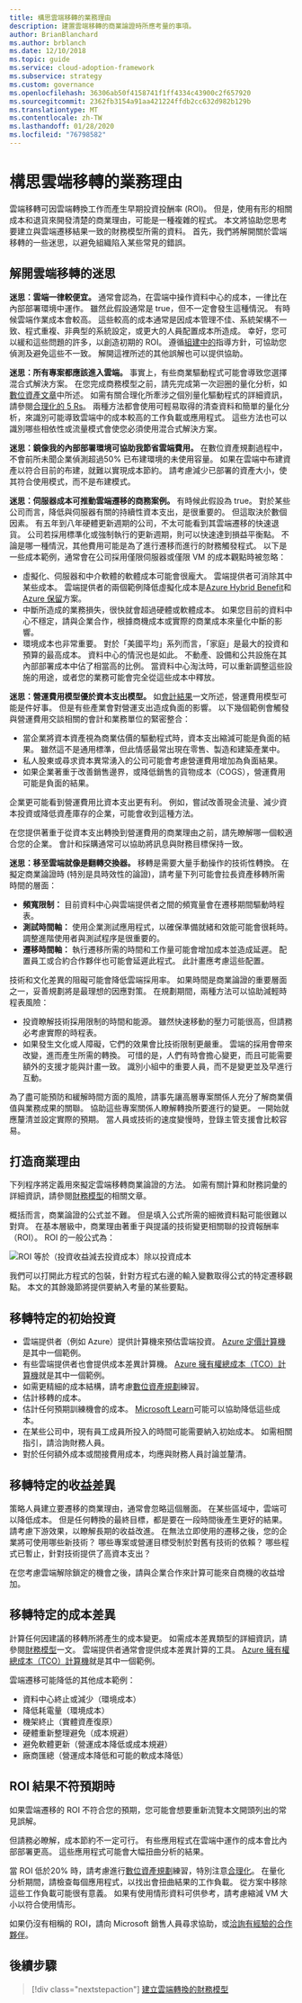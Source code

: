 ```yaml
---
title: 構思雲端移轉的業務理由
description: 建置雲端移轉的商業論證時所應考量的事項。
author: BrianBlanchard
ms.author: brblanch
ms.date: 12/10/2018
ms.topic: guide
ms.service: cloud-adoption-framework
ms.subservice: strategy
ms.custom: governance
ms.openlocfilehash: 36306ab50f4158741f1ff4334c43900c2f657920
ms.sourcegitcommit: 2362fb3154a91aa421224ffdb2cc632d982b129b
ms.translationtype: MT
ms.contentlocale: zh-TW
ms.lasthandoff: 01/28/2020
ms.locfileid: "76798582"
---
```

# <a name="build-a-business-justification-for-cloud-migration"></a>構思雲端移轉的業務理由

雲端移轉可因雲端轉換工作而產生早期投資投酬率 (ROI)。 但是，使用有形的相關成本和退貨來開發清楚的商業理由，可能是一種複雜的程式。 本文將協助您思考要建立與雲端遷移結果一致的財務模型所需的資料。 首先，我們將解開關於雲端移轉的一些迷思，以避免組織陷入某些常見的錯誤。

## <a name="dispelling-cloud-migration-myths"></a>解開雲端移轉的迷思

**迷思：雲端一律較便宜。** 通常會認為，在雲端中操作資料中心的成本，一律比在內部部署環境中運作。 雖然此假設通常是 true，但不一定會發生這種情況。 有時候雲端作業成本會較高。 這些較高的成本通常是因成本管理不佳、系統架構不一致、程式重複、非典型的系統設定，或更大的人員配置成本所造成。 幸好，您可以緩和這些問題的許多，以創造初期的 ROI。 遵循[組建中的](#build-the-business-justification)指導方針，可協助您偵測及避免這些不一致。 解開這裡所述的其他誤解也可以提供協助。

**迷思：所有專案都應該進入雲端。** 事實上，有些商業驅動程式可能會導致您選擇混合式解決方案。 在您完成商務模型之前，請先完成第一次迴圈的量化分析，如[數位資產文章](../digital-estate/5-rs-of-rationalization.md)中所述。 如需有關合理化所牽涉之個別量化驅動程式的詳細資訊，請參閱[合理化的 5 Rs](../digital-estate/5-rs-of-rationalization.md)。 兩種方法都會使用可輕易取得的清查資料和簡單的量化分析，來識別可能導致雲端中的成本較高的工作負載或應用程式。 這些方法也可以識別哪些相依性或流量模式會使您必須使用混合式解決方案。

**迷思：鏡像我的內部部署環境可協助我節省雲端費用。** 在數位資產規劃過程中，不會前所未聞企業偵測超過50% 已布建環境的未使用容量。 如果在雲端中布建資產以符合目前的布建，就難以實現成本節約。 請考慮減少已部署的資產大小，使其符合使用模式，而不是布建模式。

**迷思：伺服器成本可推動雲端遷移的商務案例。** 有時候此假設為 true。 對於某些公司而言，降低與伺服器有關的持續性資本支出，是很重要的。 但這取決於數個因素。 有五年到八年硬體更新週期的公司，不太可能看到其雲端遷移的快速退貨。 公司若採用標準化或強制執行的更新週期，則可以快速達到損益平衡點。 不論是哪一種情況，其他費用可能是為了進行遷移而進行的財務觸發程式。 以下是一些成本範例，通常會在公司採用僅限伺服器或僅限 VM 的成本觀點時被忽略：

- 虛擬化、伺服器和中介軟體的軟體成本可能會很龐大。 雲端提供者可消除其中某些成本。 雲端提供者的兩個範例降低虛擬化成本是[Azure Hybrid Benefit](https://azure.microsoft.com/pricing/hybrid-benefit/#services)和[Azure 保留](https://azure.microsoft.com/reservations)方案。
- 中斷所造成的業務損失，很快就會超過硬體或軟體成本。 如果您目前的資料中心不穩定，請與企業合作，根據商機成本或實際的商業成本來量化中斷的影響。
- 環境成本也非常重要。 對於「美國平均」系列而言，「家庭」是最大的投資和預算的最高成本。 資料中心的情況也是如此。 不動產、設備和公共設施在其內部部署成本中佔了相當高的比例。 當資料中心淘汰時，可以重新調整這些設施的用途，或者您的業務可能會完全從這些成本中釋放。

**迷思：營運費用模型優於資本支出模型。** 如[會計結果](./business-outcomes/fiscal-outcomes.md)一文所述，營運費用模型可能是件好事。 但是有些產業會對營運支出造成負面的影響。 以下幾個範例會觸發與營運費用交談相關的會計和業務單位的緊密整合：

- 當企業將資本資產視為商業估價的驅動程式時，資本支出縮減可能是負面的結果。 雖然這不是通用標準，但此情感最常出現在零售、製造和建築產業中。
- 私人股東或尋求資本異常湧入的公司可能會考慮營運費用增加為負面結果。
- 如果企業著重于改善銷售邊界，或降低銷售的貨物成本（COGS），營運費用可能是負面的結果。

企業更可能看到營運費用比資本支出更有利。 例如，嘗試改善現金流量、減少資本投資或降低資產庫存的企業，可能會收到這種方法。

在您提供著重于從資本支出轉換到營運費用的商業理由之前，請先瞭解哪一個較適合您的企業。 會計和採購通常可以協助將訊息與財務目標保持一致。

**迷思：移至雲端就像是翻轉交換器。** 移轉是需要大量手動操作的技術性轉換。 在擬定商業論證時 (特別是具時效性的論證)，請考量下列可能會拉長資產移轉所需時間的層面：

- **頻寬限制：** 目前資料中心與雲端提供者之間的頻寬量會在遷移期間驅動時程表。
- **測試時間軸：** 使用企業測試應用程式，以確保準備就緒和效能可能會很耗時。 調整進階使用者與測試程序是很重要的。
- **遷移時間軸：** 執行遷移所需的時間和工作量可能會增加成本並造成延遲。 配置員工或合約合作夥伴也可能會延遲此程式。 此計畫應考慮這些配置。

技術和文化差異的阻礙可能會降低雲端採用率。 如果時間是商業論證的重要層面之一，妥善規劃將是最理想的因應對策。 在規劃期間，兩種方法可以協助減輕時程表風險：

- 投資瞭解技術採用限制的時間和能源。 雖然快速移動的壓力可能很高，但請務必考慮實際的時程表。
- 如果發生文化或人障礙，它們的效果會比技術限制更嚴重。 雲端的採用會帶來改變，進而產生所需的轉換。 可惜的是，人們有時會擔心變更，而且可能需要額外的支援才能與計畫一致。 識別小組中的重要人員，而不是變更並及早進行互動。

為了盡可能預防和緩解時間方面的風險，請事先讓高層專案關係人充分了解商業價值與業務成果的關聯。 協助這些專案關係人瞭解轉換所要進行的變更。 一開始就應釐清並設定實際的預期。 當人員或技術的速度變慢時，登錄主管支援會比較容易。

## <a name="build-the-business-justification"></a>打造商業理由

下列程序將定義用來擬定雲端移轉商業論證的方法。 如需有關計算和財務詞彙的詳細資訊，請參閱[財務模型](./financial-models.md)的相關文章。

概括而言，商業論證的公式並不難。 但是填入公式所需的細微資料點可能很難以對齊。 在基本層級中，商業理由著重于與提議的技術變更相關聯的投資報酬率（ROI）。 ROI 的一般公式為：

![ROI 等於（投資收益減去投資成本）除以投資成本](../_images/strategy/formula-roi.png)

我們可以打開此方程式的包裝，針對方程式右邊的輸入變數取得公式的特定遷移觀點。 本文的其餘幾節將提供要納入考量的某些要點。

## <a name="migration-specific-initial-investment"></a>移轉特定的初始投資

- 雲端提供者（例如 Azure）提供計算機來預估雲端投資。 [Azure 定價計算機](https://azure.microsoft.com/pricing)是其中一個範例。
- 有些雲端提供者也會提供成本差異計算機。 [Azure 擁有權總成本（TCO）計算機](https://azure.com/tco)就是其中一個範例。
- 如需更精細的成本結構，請考慮[數位資產規劃](../digital-estate/index.md)練習。
- 估計移轉的成本。
- 估計任何預期訓練機會的成本。 [Microsoft Learn](https://docs.microsoft.com/learn)可能可以協助降低這些成本。
- 在某些公司中，現有員工成員所投入的時間可能需要納入初始成本。 如需相關指引，請洽詢財務人員。
- 對於任何額外成本或間接費用成本，均應與財務人員討論並釐清。

## <a name="migration-specific-revenue-deltas"></a>移轉特定的收益差異

策略人員建立要遷移的商業理由，通常會忽略這個層面。 在某些區域中，雲端可以降低成本。 但是任何轉換的最終目標，都是要在一段時間後產生更好的結果。 請考慮下游效果，以瞭解長期的收益改進。 在無法立即使用的遷移之後，您的企業將可使用哪些新技術？ 哪些專案或營運目標受制於對舊有技術的依賴？ 哪些程式已暫止，針對技術提供了高資本支出？

在您考慮雲端解除鎖定的機會之後，請與企業合作來計算可能來自商機的收益增加。

## <a name="migration-specific-cost-deltas"></a>移轉特定的成本差異

計算任何因建議的移轉所將產生的成本變更。 如需成本差異類型的詳細資訊，請參閱[財務模型](./financial-models.md)一文。 雲端提供者通常會提供成本差異計算的工具。 [Azure 擁有權總成本（TCO）計算機](https://azure.com/tco)就是其中一個範例。

雲端遷移可能降低的其他成本範例：

- 資料中心終止或減少（環境成本）
- 降低耗電量（環境成本）
- 機架終止（實體資產復原）
- 硬體重新整理避免（成本規避）
- 避免軟體更新（營運成本降低或成本規避）
- 廠商匯總（營運成本降低和可能的軟成本降低）

## <a name="when-roi-results-are-surprising"></a>ROI 結果不符預期時

如果雲端遷移的 ROI 不符合您的預期，您可能會想要重新流覽本文開頭列出的常見誤解。

但請務必瞭解，成本節約不一定可行。 有些應用程式在雲端中運作的成本會比內部部署更高。 這些應用程式可能會大幅扭曲分析的結果。

當 ROI 低於20% 時，請考慮進行[數位資產規劃](../digital-estate/index.md)練習，特別注意[合理化](../digital-estate/rationalize.md)。 在量化分析期間，請檢查每個應用程式，以找出會扭曲結果的工作負載。 從方案中移除這些工作負載可能很有意義。 如果有使用情形資料可供參考，請考慮縮減 VM 大小以符合使用情形。

如果仍沒有相稱的 ROI，請向 Microsoft 銷售人員尋求協助，或[洽詢有經驗的合作夥伴](https://azure.microsoft.com/migration/support)。

## <a name="next-steps"></a>後續步驟

> [!div class="nextstepaction"]
> [建立雲端轉換的財務模型](./financial-models.md)
